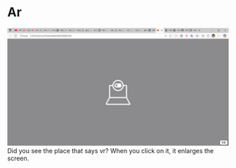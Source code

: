 # Ar
![alt text](
https://raw.githubusercontent.com/Alim12586/Ar/refs/heads/main/Ekran%20g%C3%B6r%C3%BCnt%C3%BCs%C3%BC%202025-09-06%20162046.png)
Did you see the place that says vr? When you click on it, it enlarges the screen.
